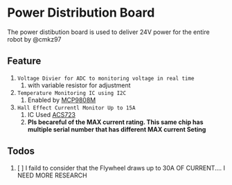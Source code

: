 # Power Distribution Board
The power distibution board is used to deliver 24V power for the entire robot by @cmkz97

## Feature
1. `Voltage Divier for ADC to monitoring voltage in real time`
   1. with variable resistor for adjustment
2. `Temperature Monitoring IC using I2C`
   1. Enabled by <a href = 'http://ww1.microchip.com/downloads/en/DeviceDoc/25095A.pdf'>MCP9808M</a>
3. `Hall Effect Currentl Monitor Up to 15A`
   1. IC Used  <a href = 'https://www.allegromicro.com/~/media/Files/Datasheets/ACS723-Datasheet.ashx?la=en&hash=1800BF05ABE975CB295D729784D3AEABF820A0DC'>ACS723</a>
   2. <b>Pls becareful of the MAX current rating. This same chip has multiple serial number that has different MAX current Seting</b>


## Todos
1. [ ] I faild to consider that the Flywheel draws up to 30A OF CURRENT.... I NEED MORE RESEARCH
